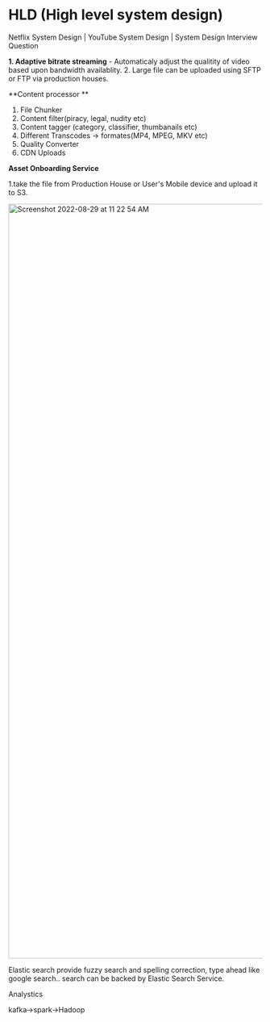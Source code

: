 # HLD (High level system design)

Netflix System Design | YouTube System Design | System Design Interview Question

**1. Adaptive bitrate streaming** - Automaticaly adjust the qualitity of video based upon bandwidth availablity.
2. Large file can be uploaded using SFTP or FTP via production houses.




**Content processor **

  1. File Chunker
  2. Content filter(piracy, legal, nudity etc)
  3. Content tagger (category, classifier, thumbanails etc)
  4. Different Transcodes -> formates(MP4, MPEG, MKV etc)
  5. Quality Converter
  6. CDN Uploads 


**Asset Onboarding Service**

  1.take the file from Production House or User's Mobile device and upload it to S3.
  
  
  <img width="1497" alt="Screenshot 2022-08-29 at 11 22 54 AM" src="https://user-images.githubusercontent.com/13814143/187132131-32618b6e-9f8d-4150-8d81-693089c7a108.png">

  
Elastic search provide fuzzy search and spelling correction, type ahead like google search.. search can be backed by Elastic Search Service.

Analystics

kafka->spark->Hadoop
